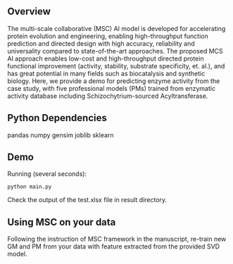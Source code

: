 ## Overview
The multi-scale collaborative (MSC) AI model is developed for accelerating protein evolution and engineering, enabling high-throughput function prediction and directed design with high accuracy, reliability and universality compared to state-of-the-art approaches. The proposed MCS AI approach enables low-cost and high-throughput directed protein functional improvement (activity, stability, substrate specificity, et. al.), and has great potential in many fields such as biocatalysis and synthetic biology. Here, we provide a demo for predicting enzyme activity from the case study, with five professional models (PMs) trained from enzymatic activity database including Schizochytrium-sourced Acyltransferase.

## Python Dependencies
pandas
numpy
gensim
joblib
sklearn

## Demo
Running (several seconds):

```
python main.py
```

Check the output of the test.xlsx file in result directory.

## Using MSC on your data
Following the instruction of MSC framework in the manuscript, re-train new GM and PM from your data with feature extracted from the provided SVD model.
